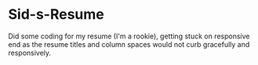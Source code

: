 # Sid-s-Resume
Did some coding for my resume (I'm a rookie), getting stuck on responsive end as the resume titles and column spaces would not curb gracefully and responsively.
